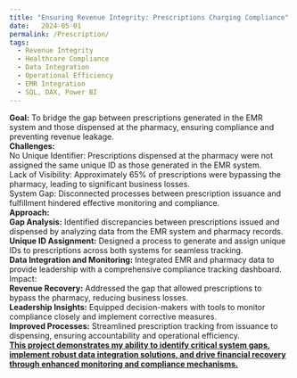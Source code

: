 ```yaml
---
title: "Ensuring Revenue Integrity: Prescriptions Charging Compliance"
date:   2024-05-01
permalink: /Prescription/
tags:
  - Revenue Integrity
  - Healthcare Compliance 
  - Data Integration 
  - Operational Efficiency
  - EMR Integration
  - SQL, DAX, Power BI
---
```


**Goal:** To bridge the gap between prescriptions generated in the EMR system and those dispensed at the pharmacy, ensuring compliance and preventing revenue leakage.
\
**Challenges:**
\
No Unique Identifier: Prescriptions dispensed at the pharmacy were not assigned the same unique ID as those generated in the EMR system.\
Lack of Visibility: Approximately 65% of prescriptions were bypassing the pharmacy, leading to significant business losses.\
System Gap: Disconnected processes between prescription issuance and fulfillment hindered effective monitoring and compliance.\
**Approach:**
\
**Gap Analysis:** Identified discrepancies between prescriptions issued and dispensed by analyzing data from the EMR system and pharmacy records.\
**Unique ID Assignment:** Designed a process to generate and assign unique IDs to prescriptions across both systems for seamless tracking.\
**Data Integration and Monitoring:** Integrated EMR and pharmacy data to provide leadership with a comprehensive compliance tracking dashboard.\
Impact:
\
**Revenue Recovery:** Addressed the gap that allowed prescriptions to bypass the pharmacy, reducing business losses.\
**Leadership Insights:** Equipped decision-makers with tools to monitor compliance closely and implement corrective measures.\
**Improved Processes:** Streamlined prescription tracking from issuance to dispensing, ensuring accountability and operational efficiency.\
<ins>**This project demonstrates my ability to identify critical system gaps, implement robust data integration solutions, and drive financial recovery through enhanced monitoring and compliance mechanisms.**
